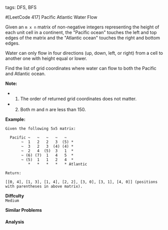 tags: DFS, BFS

#[LeetCode 417] Pacific Atlantic Water Flow

Given an `m x n` matrix of non-negative integers representing the height of each unit cell in a continent, 
the "Pacific ocean" touches the left and top edges of the matrix and the "Atlantic ocean" touches the right and bottom edges.

Water can only flow in four directions (up, down, left, or right) from a cell to another one with height equal or lower.

Find the list of grid coordinates where water can flow to both the Pacific and Atlantic ocean.

**Note:**

 * 1. The order of returned grid coordinates does not matter.
 * 2. Both m and n are less than 150.

**Example:**

    Given the following 5x5 matrix:
    
      Pacific ~   ~   ~   ~   ~ 
           ~  1   2   2   3  (5) *
           ~  3   2   3  (4) (4) *
           ~  2   4  (5)  3   1  *
           ~ (6) (7)  1   4   5  *
           ~ (5)  1   1   2   4  *
              *   *   *   *   * Atlantic
    
    Return:

    [[0, 4], [1, 3], [1, 4], [2, 2], [3, 0], [3, 1], [4, 0]] (positions with parentheses in above matrix).


**Diffculty**  
`Medium`

**Similar Problems**  


#### Analysis



